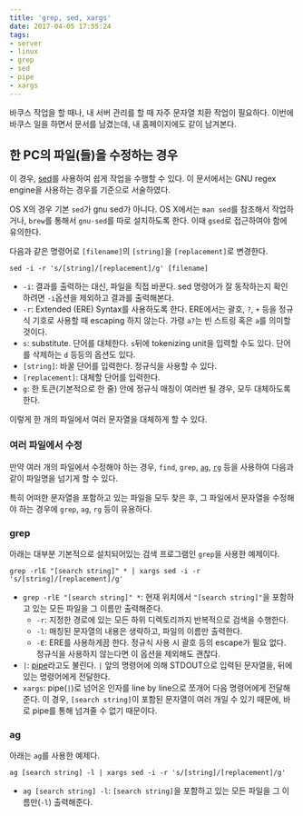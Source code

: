 ```yaml
---
title: 'grep, sed, xargs'
date: 2017-04-05 17:55:24
tags:
- server
- linux
- grep
- sed
- pipe
- xargs
---
```

바쿠스 작업을 할 때나, 내 서버 관리를 할 때 자주 문자열 치환 작업이 필요하다.
이번에 바쿠스 일을 하면서 문서를 남겼는데,
내 홈페이지에도 같이 남겨본다.

<!-- more -->
## 한 PC의 파일(들)을 수정하는 경우
이 경우, [sed](https://www.gnu.org/software/sed/manual/sed.html)를 사용하여 쉽게 작업을 수행할 수 있다.
이 문서에서는 GNU regex engine을 사용하는 경우를 기준으로 서술하였다.

OS X의 경우 기본 `sed`가 gnu sed가 아니다.
OS X에서는 `man sed`를 참조해서 작업하거나, `brew`를 통해서 `gnu-sed`를 따로 설치하도록 한다.
이때 `gsed`로 접근하여야 함에 유의한다.

다음과 같은 명령어로 `[filename]`의 `[string]`을 `[replacement]`로 변경한다.

```
sed -i -r 's/[string]/[replacement]/g' [filename]
```

* `-i`: 결과를 출력하는 대신, 파일을 직접 바꾼다.
sed 명령어가 잘 동작하는지 확인하려면 `-i`옵션을 제외하고 결과를 출력해본다.
* `-r`: Extended (ERE) Syntax를 사용하도록 한다. 
ERE에서는 괄호, `?`, `+` 등을 정규식 기호로 사용할 때 escaping 하지 않는다.
가령 `a?`는 빈 스트링 혹은 `a`를 의미할 것이다.
* `s`: substitute. 단어를 대체한다.
`s`뒤에 tokenizing unit을 입력할 수도 있다.
단어를 삭제하는 `d` 등등의 옵션도 있다.
* `[string]`: 바꿀 단어를 입력한다. 정규식을 사용할 수 있다.
* `[replacement]`: 대체할 단어를 입력한다.
* `g`: 한 토큰(기본적으로 한 줄) 안에 정규식 매칭이 여러번 될 경우, 모두 대체하도록 한다.

이렇게 한 개의 파일에서 여러 문자열을 대체하게 할 수 있다.

### 여러 파일에서 수정
만약 여러 개의 파일에서 수정해야 하는 경우,
`find`, `grep`, [`ag`](https://github.com/ggreer/the_silver_searcher),
[`rg`](https://github.com/BurntSushi/ripgrep) 등을 사용하여 다음과 같이 파일명을 넘기게 할 수 있다.

특히 어떠한 문자열을 포함하고 있는 파일을 모두 찾은 후,
그 파일에서 문자열을 수정해야 하는 경우에 `grep`, `ag`, `rg` 등이 유용하다.

### grep
아래는 대부분 기본적으로 설치되어있는 검색 프로그램인 `grep`을 사용한 예제이다.

```
grep -rlE "[search string]" * | xargs sed -i -r 's/[string]/[replacement]/g'
```

* `grep -rlE "[search string]" *`: 현재 위치에서 `"[search string]"`을 포함하고 있는 모든 파일을 그 이름만 출력해준다.
    * `-r`: 지정한 경로에 있는 모든 하위 디렉토리까지 반복적으로 검색을 수행한다.
    * `-l`: 매칭된 문자열의 내용은 생략하고, 파일의 이름만 출력한다.
    * `-E`: ERE를 사용하게끔 한다. 정규식 사용 시 괄호 등의 escape가 필요 없다.
    정규식을 사용하지 않는다면 이 옵션을 제외해도 괜찮다.
* `|`: [pipe](http://ryanstutorials.net/linuxtutorial/piping.php#piping)라고도 불린다.
`|` 앞의 명령어에 의해 STDOUT으로 입력된 문자열을, 뒤에 있는 명령어에게 전달한다. 
* `xargs`: pipe(`|`)로 넘어온 인자를 line by line으로 쪼개어 다음 명령어에게 전달해준다.
이 경우, `[search string]`이 포함된 문자열이 여러 개일 수 있기 때문에,
바로 pipe를 통해 넘겨줄 수 없기 때문이다.

### ag
아래는 `ag`를 사용한 예제다.

```
ag [search string] -l | xargs sed -i -r 's/[string]/[replacement]/g'
```

* `ag [search string] -l`: `[search string]`을 포함하고 있는 모든 파일을 그 이름만(`-l`) 출력해준다.


